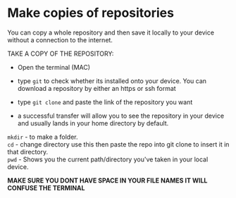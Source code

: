 <link rel="stylesheet/less" type="text/css" href="styles.less" />

<h1>Make copies of repositories</h1>

You can copy a whole repository and then save it locally to your device without a connection to the internet.

<div>
TAKE A COPY OF THE REPOSITORY:
</div>

- Open the terminal (MAC)

- type `git` to check whether its installed onto your device.
You can download a repository by either an https or ssh format

- type `git clone` and paste the link of the repository you want
- a successful transfer will allow you to see the repository in your device and usually lands in your home directory by default.

`mkdir` - to make a folder. <br>
`cd` - change directory
use this then paste the repo into git clone to insert it in that directory. <br>
`pwd` - Shows you the current path/directory you've taken in your local device. <br>


<b> MAKE SURE YOU DONT HAVE SPACE IN YOUR FILE NAMES IT WILL CONFUSE THE TERMINAL</b>
